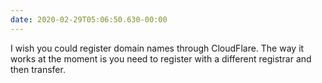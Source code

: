 ```yaml
---
date: 2020-02-29T05:06:50.630-00:00
---
```

I wish you could register domain names through CloudFlare. The way it works at the moment is you need to register with a different registrar and then transfer.

